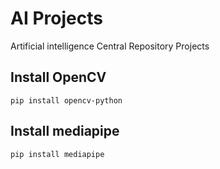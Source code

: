 # AI Projects
Artificial intelligence Central Repository Projects

## Install OpenCV

```
pip install opencv-python
```

## Install mediapipe

```
pip install mediapipe
```
